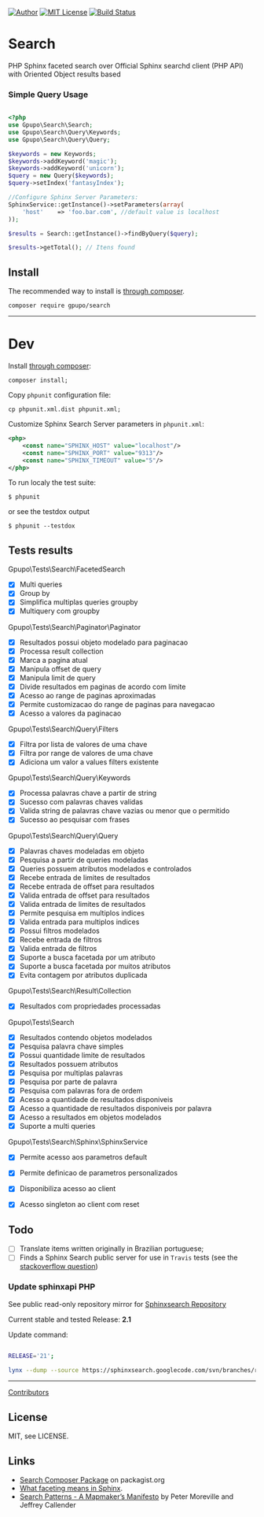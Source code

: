 [![Author](http://img.shields.io/badge/author-@gpupo-blue.svg)](https://twitter.com/gpupo)
[![MIT License](https://img.shields.io/badge/license-MIT-brightgreen.svg)](https://github.com/gpupo/search/blob/master/LICENSE)
[![Build Status](https://travis-ci.org/gpupo/search.svg?branch=master)](https://travis-ci.org/gpupo/search)

# Search

PHP Sphinx faceted search over Official Sphinx searchd client (PHP API) with Oriented Object results based

### Simple Query Usage

```PHP

<?php
use Gpupo\Search\Search;
use Gpupo\Search\Query\Keywords;
use Gpupo\Search\Query\Query;

$keywords = new Keywords;
$keywords->addKeyword('magic');
$keywords->addKeyword('unicorn');
$query = new Query($keywords);
$query->setIndex('fantasyIndex');

//Configure Sphinx Server Parameters:
SphinxService::getInstance()->setParameters(array(
	'host'    => 'foo.bar.com', //default value is localhost
));

$results = Search::getInstance()->findByQuery($query);

$results->getTotal(); // Itens found

```

## Install

The recommended way to install is [through composer](http://getcomposer.org).

    composer require gpupo/search

---

# Dev

Install [through composer](http://getcomposer.org):

	composer install;

Copy ``phpunit`` configuration file:

    cp phpunit.xml.dist phpunit.xml;

Customize Sphinx Search Server parameters in ``phpunit.xml``:

```XML
<php>
	<const name="SPHINX_HOST" value="localhost"/>
 	<const name="SPHINX_PORT" value="9313"/>
 	<const name="SPHINX_TIMEOUT" value="5"/>
</php>
```

To run localy the test suite:

    $ phpunit

or see the testdox output

    $ phpunit --testdox


## Tests results

<!-- output of this command:
         phpunit --testdox | sed "s/.*\[/-&/" | sed 's/.*Gpupo.*/&\'$'\n/g'
-->

Gpupo\Tests\Search\FacetedSearch

- [x] Multi queries
- [x] Group by
- [x] Simplifica multiplas queries groupby
- [x] Multiquery com groupby

Gpupo\Tests\Search\Paginator\Paginator

- [x] Resultados possui objeto modelado para paginacao
- [x] Processa result collection
- [x] Marca a pagina atual
- [x] Manipula offset de query
- [x] Manipula limit de query
- [x] Divide resultados em paginas de acordo com limite
- [x] Acesso ao range de paginas aproximadas
- [x] Permite customizacao do range de paginas para navegacao
- [x] Acesso a valores da paginacao

Gpupo\Tests\Search\Query\Filters

- [x] Filtra por lista de valores de uma chave
- [x] Filtra por range de valores de uma chave
- [x] Adiciona um valor a values filters existente

Gpupo\Tests\Search\Query\Keywords

- [x] Processa palavras chave a partir de string
- [x] Sucesso com palavras chaves validas
- [x] Valida string de palavras chave vazias ou menor que o permitido
- [x] Sucesso ao pesquisar com frases

Gpupo\Tests\Search\Query\Query

- [x] Palavras chaves modeladas em objeto
- [x] Pesquisa a partir de queries modeladas
- [x] Queries possuem atributos modelados e controlados
- [x] Recebe entrada de limites de resultados
- [x] Recebe entrada de offset para resultados
- [x] Valida entrada de offset para resultados
- [x] Valida entrada de limites de resultados
- [x] Permite pesquisa em multiplos indices
- [x] Valida entrada para multiplos indices
- [x] Possui filtros modelados
- [x] Recebe entrada de filtros
- [x] Valida entrada de filtros
- [x] Suporte a busca facetada por um atributo
- [x] Suporte a busca facetada por muitos atributos
- [x] Evita contagem por atributos duplicada

Gpupo\Tests\Search\Result\Collection

- [x] Resultados com propriedades processadas

Gpupo\Tests\Search

- [x] Resultados contendo objetos modelados
- [x] Pesquisa palavra chave simples
- [x] Possui quantidade limite de resultados
- [x] Resultados possuem atributos
- [x] Pesquisa por multiplas palavras
- [x] Pesquisa por parte de palavra
- [x] Pesquisa com palavras fora de ordem
- [x] Acesso a quantidade de resultados disponiveis
- [x] Acesso a quantidade de resultados disponiveis por palavra
- [x] Acesso a resultados em objetos modelados
- [x] Suporte a multi queries

Gpupo\Tests\Search\Sphinx\SphinxService

- [x] Permite acesso aos parametros default
- [x] Permite definicao de parametros personalizados
- [x] Disponibiliza acesso ao client
- [x] Acesso singleton ao client com reset


## Todo

- [ ] Translate items written originally in Brazilian portuguese;
- [ ] Finds a Sphinx Search public server for use in ``Travis`` tests (see the [stackoverflow question](http://stackoverflow.com/questions/24958234/there-are-sphinx-search-public-servers))

###  Update sphinxapi PHP

See public read-only repository mirror for [Sphinxsearch Repository](https://code.google.com/p/sphinxsearch/)

Current stable and tested Release: **2.1**

Update command:

```bash

RELEASE='21';

lynx --dump --source https://sphinxsearch.googlecode.com/svn/branches/rel${RELEASE}/api/sphinxapi.php > src//Sphinx/sphinxapi.php

```

----

[Contributors](https://github.com/gpupo/search/graphs/contributors)

## License

MIT, see LICENSE.

## Links

* [Search Composer Package](https://packagist.org/packages/gpupo/search) on packagist.org
* [What faceting means in Sphinx](http://sphinxsearch.com/blog/2013/06/21/faceted-search-with-sphinx/).
* [Search Patterns - A Mapmaker’s Manifesto](http://tm.durusau.net/?p=602) by Peter Moreville and Jeffrey Callender

